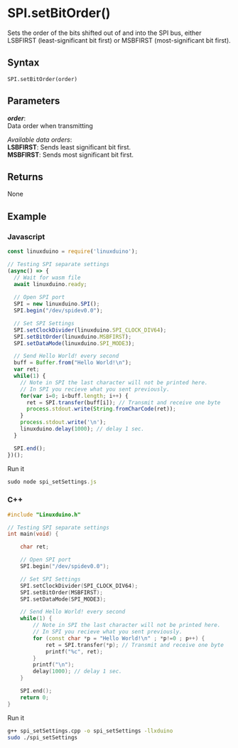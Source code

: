 # SPI.setBitOrder()
Sets the order of the bits shifted out of and into the SPI bus, either LSBFIRST (least-significant bit first) or MSBFIRST (most-significant bit first).

## Syntax 
```
SPI.setBitOrder(order)
``` 

## Parameters 
***order***:  
Data order when transmitting

*Available data orders*:  
**LSBFIRST**: Sends least significant bit first.   
**MSBFIRST**: Sends most significant bit first. 

## Returns 
None

## Example

### Javascript 
```js
const linuxduino = require('linuxduino');

// Testing SPI separate settings
(async() => {
  // Wait for wasm file
  await linuxduino.ready;
  
  // Open SPI port
  SPI = new linuxduino.SPI();
  SPI.begin("/dev/spidev0.0");

  // Set SPI Settings
  SPI.setClockDivider(linuxduino.SPI_CLOCK_DIV64);
  SPI.setBitOrder(linuxduino.MSBFIRST);
  SPI.setDataMode(linuxduino.SPI_MODE3);

  // Send Hello World! every second
  buff = Buffer.from("Hello World!\n");
  var ret;
  while(1) {
    // Note in SPI the last character will not be printed here. 
    // In SPI you recieve what you sent previously. 
    for(var i=0; i<buff.length; i++) {
      ret = SPI.transfer(buff[i]); // Transmit and receive one byte
      process.stdout.write(String.fromCharCode(ret));
    }
    process.stdout.write('\n');
    linuxduino.delay(1000); // delay 1 sec.
  }

  SPI.end();
})();
```

Run it
```js
sudo node spi_setSettings.js
```

### C++
```cpp
#include "Linuxduino.h"

// Testing SPI separate settings
int main(void) {

    char ret;

    // Open SPI port
    SPI.begin("/dev/spidev0.0");

    // Set SPI Settings
    SPI.setClockDivider(SPI_CLOCK_DIV64);
    SPI.setBitOrder(MSBFIRST);
    SPI.setDataMode(SPI_MODE3);

    // Send Hello World! every second
    while(1) {
        // Note in SPI the last character will not be printed here. 
        // In SPI you recieve what you sent previously. 
        for (const char *p = "Hello World!\n" ; *p!=0 ; p++) {
            ret = SPI.transfer(*p); // Transmit and receive one byte
            printf("%c", ret);
        }
        printf("\n");
        delay(1000); // delay 1 sec.
    }

    SPI.end(); 
    return 0;
}
```

Run it
```sh
g++ spi_setSettings.cpp -o spi_setSettings -llxduino
sudo ./spi_setSettings
```